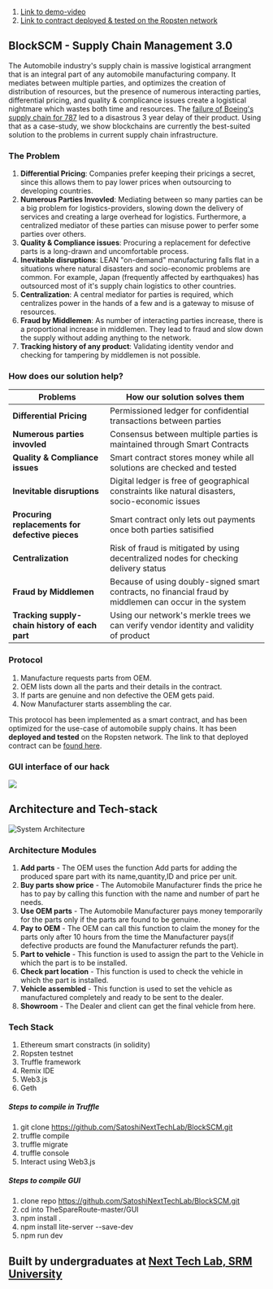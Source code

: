 
1. [Link to demo-video](https://youtu.be/MDTmZL2sXgk)<br>
2. [Link to contract deployed & tested on the Ropsten network](https://ropsten.etherscan.io/tx/0x04410d805f46d05dccd69c5e2a6a7c26d76cbf9403c4792658720df9eb93c1d3) <br>

## BlockSCM - Supply Chain Management 3.0
The Automobile industry's supply chain is massive logistical arrangment that is an integral part of any automobile manufacturing company. It mediates between multiple parties, and optimizes the creation of distribution of resources, but the presence of numerous interacting parties, differential pricing, and quality & complicance issues create a logistical nightmare which wastes both time and resources. The [failure of Boeing's supply chain for 787](http://www.maxqtech.com/3-true-stories-of-supply-chain-management-disasters-and-how-to-avoid-them/) led to a disastrous 3 year delay of their product. Using that as a case-study, we show blockchains are currently the best-suited solution to the problems in current supply chain infrastructure.

### The Problem
1. **Differential Pricing**: Companies prefer keeping their pricings a secret, since this allows them to pay lower prices when outsourcing to developing countries.
2. **Numerous Parties Invovled**: Mediating between so many parties can be a big problem for logistics-providers, slowing down the delivery of services and creating a large overhead for logistics. Furthermore, a centralized mediator of these parties can misuse power to perfer some parties over others.
3. **Quality & Compliance issues**: Procuring a replacement for defective parts is a long-drawn and uncomfortable process.
4. **Inevitable disruptions**: LEAN "on-demand" manufacturing falls flat in a situations where natural disasters and socio-economic problems are common. For example, Japan (frequently affected by earthquakes) has outsourced most of it's supply chain logistics to other countries.
7. **Centralization**: A central mediator for parties is required, which centralizes power in the hands of a few and is a gateway to misuse of resources.
8. **Fraud by Middlemen**: As number of interacting parties increase, there is a proportional increase in middlemen. They lead to fraud and slow down the supply without adding anything to the network.
9. **Tracking history of any product**: Validating identity vendor and checking for tampering by middlemen is not possible.

### How does our solution help?

| Problems | How our solution solves them |
| --- | --- |
| **Differential Pricing** | Permissioned ledger for confidential transactions between parties |
| **Numerous parties invovled** | Consensus between multiple parties is maintained through Smart Contracts |
|  **Quality & Compliance issues** | Smart contract stores money while all solutions are checked and tested |
| **Inevitable disruptions** | Digital ledger is free of geographical constraints like natural disasters, socio-economic issues |       
| **Procuring replacements for defective pieces** | Smart contract only lets out payments once both parties satisified |
| **Centralization** | Risk of fraud is mitigated by using decentralized nodes for checking delivery status |
| **Fraud by Middlemen** | Because of using doubly-signed smart contracts, no financial fraud by middlemen can occur in the system |
| **Tracking supply-chain history of each part** | Using our network's merkle trees we can verify vendor identity and validity of product |

### Protocol

1. Manufacture requests parts from OEM.
2. OEM lists down all the parts and their details in the contract.
3. If parts are genuine and non defective the OEM gets paid.
4. Now Manufacturer starts assembling the car.

This protocol has been implemented as a smart contract, and has been optimized for the use-case of automobile supply chains. It has been **deployed and tested** on the Ropsten network. The link to that deployed contract can be [found here](https://ropsten.etherscan.io/tx/0x04410d805f46d05dccd69c5e2a6a7c26d76cbf9403c4792658720df9eb93c1d3).


### GUI interface of our hack
<img src="https://raw.githubusercontent.com/SatoshiNextTechLab/TheSpareRoute/master/GUI%20SCM.png">


## Architecture and Tech-stack

![System Architecture](https://raw.githubusercontent.com/SatoshiNextTechLab/TheSpareRoute/master/UML%20SCM.jpg)


### Architecture Modules
1. **Add parts** - The OEM uses the function Add parts for adding the produced spare part with its name,quantity,ID and price per unit.
2. **Buy parts show price** - The Automobile Manufacturer finds the price he has to pay by calling this function with the name and number of part he needs.
3. **Use OEM parts** - The Automobile Manufacturer pays money temporarily for the parts only if the parts are found to be genuine.
4. **Pay to OEM** - The OEM can call this function to claim the money for the parts only after 10 hours from the time the Manufacturer pays(if defective products are found the Manufacturer refunds the part).
5. **Part to vehicle** - This function is used to assign the part to the Vehicle in which the part is to be installed.
6. **Check part location** - This function is used to check the vehicle in which the part is installed.
7. **Vehicle assembled** - This function is used to set the vehicle as manufactured completely and ready to be sent to the dealer.
8. **Showroom** - The Dealer and client can get the final vehicle from here.

### Tech Stack
1. Ethereum smart constracts (in solidity)
2. Ropsten testnet  
3. Truffle framework
4. Remix IDE
5. Web3.js
6. Geth

##### Steps to compile in Truffle
1. git clone https://github.com/SatoshiNextTechLab/BlockSCM.git
2. truffle compile
3. truffle migrate
4. truffle console
5. Interact using Web3.js

##### Steps to compile GUI
1. clone repo https://github.com/SatoshiNextTechLab/BlockSCM.git
2. cd into TheSpareRoute-master/GUI
2. npm install .
3. npm install lite-server --save-dev
3. npm run dev

## Built by undergraduates at [Next Tech Lab, SRM University](http://nextech.io/index2.html)
